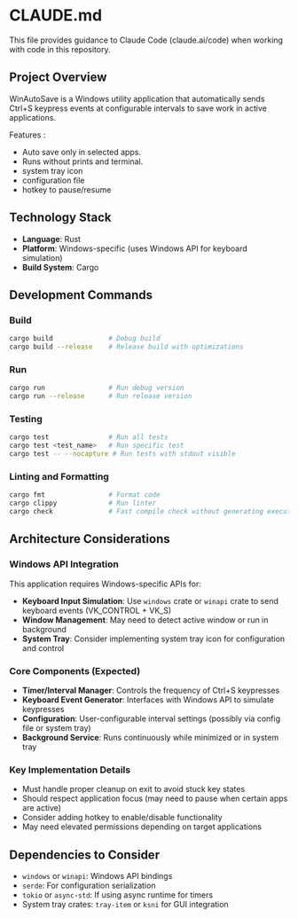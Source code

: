 # CLAUDE.md

This file provides guidance to Claude Code (claude.ai/code) when working with code in this repository.

## Project Overview

WinAutoSave is a Windows utility application that automatically sends Ctrl+S keypress events at configurable intervals to save work in active applications.

Features : 

- Auto save only in selected apps.
- Runs without prints and terminal.
- system tray icon
- configuration file
- hotkey to pause/resume

## Technology Stack

- **Language**: Rust
- **Platform**: Windows-specific (uses Windows API for keyboard simulation)
- **Build System**: Cargo

## Development Commands

### Build
```bash
cargo build              # Debug build
cargo build --release    # Release build with optimizations
```

### Run
```bash
cargo run                # Run debug version
cargo run --release      # Run release version
```

### Testing
```bash
cargo test               # Run all tests
cargo test <test_name>   # Run specific test
cargo test -- --nocapture # Run tests with stdout visible
```

### Linting and Formatting
```bash
cargo fmt                # Format code
cargo clippy             # Run linter
cargo check              # Fast compile check without generating executable
```

## Architecture Considerations

### Windows API Integration
This application requires Windows-specific APIs for:
- **Keyboard Input Simulation**: Use `windows` crate or `winapi` crate to send keyboard events (VK_CONTROL + VK_S)
- **Window Management**: May need to detect active window or run in background
- **System Tray**: Consider implementing system tray icon for configuration and control

### Core Components (Expected)
- **Timer/Interval Manager**: Controls the frequency of Ctrl+S keypresses
- **Keyboard Event Generator**: Interfaces with Windows API to simulate keypresses
- **Configuration**: User-configurable interval settings (possibly via config file or system tray)
- **Background Service**: Runs continuously while minimized or in system tray

### Key Implementation Details
- Must handle proper cleanup on exit to avoid stuck key states
- Should respect application focus (may need to pause when certain apps are active)
- Consider adding hotkey to enable/disable functionality
- May need elevated permissions depending on target applications

## Dependencies to Consider
- `windows` or `winapi`: Windows API bindings
- `serde`: For configuration serialization
- `tokio` or `async-std`: If using async runtime for timers
- System tray crates: `tray-item` or `ksni` for GUI integration
